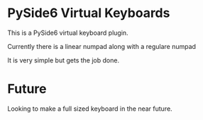 # PySide6 Virtual Keyboards
This is a PySide6 virtual keyboard plugin.

Currently there is a linear numpad along with a regulare numpad

It is very simple but gets the job done.

# Future
Looking to make a full sized keyboard in the near future.

